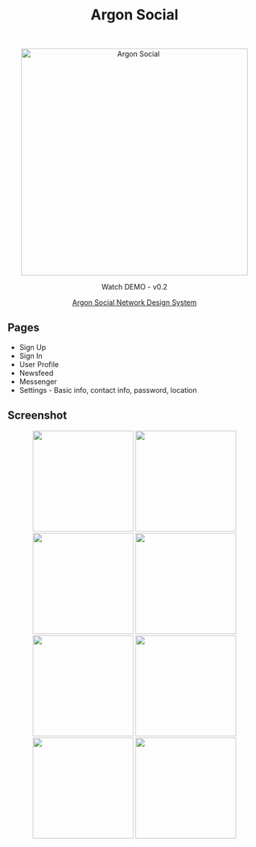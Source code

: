 <h1 align="center"> Argon Social </h1> <br>
<p align="center">
  <a href="https://artmin96..io/argon-social/" target="_blank">
    <img alt="Argon Social" title="Argon Social" src="https://.com/ArtMin96/argon-social/blob/master/assets/images/logo-256x256.png" width="450">
  </a>
</p>

<p align="center">
  Watch DEMO - v0.2
</p>

<p align="center">
  <a href="https://artmin96..io/argon-social/" target="_blank">
    Argon Social Network Design System
  </a>
</p>

<!-- START doctoc generated TOC please keep comment here to allow auto update -->
<!-- DON'T EDIT THIS SECTION, INSTEAD RE-RUN doctoc TO UPDATE -->
## Pages

- Sign Up
- Sign In
- User Profile
- Newsfeed
- Messenger
- Settings - Basic info, contact info, password, location

<!-- END doctoc generated TOC please keep comment here to allow auto update -->

## Screenshot

<p align="center">
  <img src = "https://.com/ArtMin96/argon-social/blob/master/screenshots/Sign-in.png" width=200>
  <img src = "https://.com/ArtMin96/argon-social/blob/master/screenshots/Sign-up.png" width=200>
  <img src = "https://.com/ArtMin96/argon-social/blob/master/screenshots/Newsfeed.png" width=200>
  <img src = "https://.com/ArtMin96/argon-social/blob/master/screenshots/Profile.png" width=200>
  <img src = "https://.com/ArtMin96/argon-social/blob/master/screenshots/Messenger.png" width=200>
  <img src = "https://.com/ArtMin96/argon-social/blob/master/screenshots/Settings-basic-info.png" width=200>
  <img src = "https://.com/ArtMin96/argon-social/blob/master/screenshots/Settings-password.png" width=200>
  <img src = "https://.com/ArtMin96/argon-social/blob/master/screenshots/Settings-location.png" width=200>
</p>